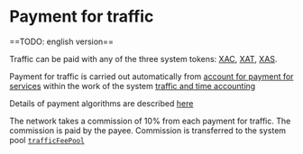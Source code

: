 # Payment for traffic

==TODO: english version==

Traffic can be paid with any of the three system tokens: [XAC][5], [XAT][6], [XAS][7].

Payment for traffic is carried out automatically from [account for payment for services][1]
within the work of the system [traffic and time accounting][2]

Details of payment algorithms are described [here][5]

The network takes a commission of 10% from each payment for traffic.
The commission is paid by the payee.
Commission is transferred to the system pool [`trafficFeePool`][4]


[1]: ../glossary/special-accounts.md#_2
[2]: ../get-started/traffic-time-accounting.md
[4]: ../glossary/system-pools.md#trafficfeepool
[5]: ../system-tokens/ace-coin.md
[6]: ../system-tokens/ace-token.md
[7]: ../system-tokens/ace-asset.md
